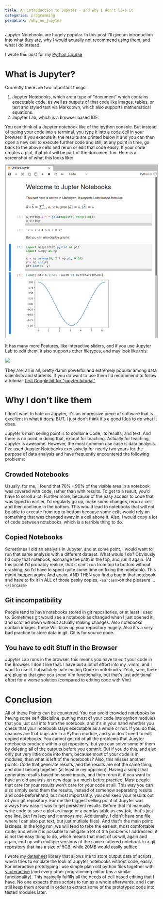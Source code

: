 ```yaml
--- 
title: An introduction to Jupyter - and why I don't like it
categories: programming 
permalink: /why_no_jupyter
---
```


Jupyter Notebooks are hugely popular.  In this post I'll give an introduction
into what they are, why I would actually not recommend using them, and what I
do instead.

I wrote this post for my [Python Course](/python_course)

# What is Jupyter?

Currently there are two important things: 

1. Jupyter Notebooks, which are a type of "document" which contains executable
   code, as well as outputs of that code like images, tables, or text and
   styled text via Markdown, which also supports mathematical equations.
2. Jupyter Lab, which is a browser based IDE.

You can think of a Jupyter notebook like of the ipython console. But instead of
typing your code into a terminal, you type it into a code cell in your browser.
If you execute it, the results are printed below it and you can then open a
new cell to execute further code and still, at any point in time, go back to
the above cells and rerun or edit that code easily. If your code creates a
plot, that plot will be part of the document too. Here is a screenshot of what
this looks like:

![](/assets/img/jupyter_demo.png)

It has many more Features, like interactive sliders, and if you use Jupyter Lab
to edit them, it also supports other filetypes, and may look like this: 

![](https://miro.medium.com/max/700/1*OneJZOqKqBZ9oN80kRX7kQ.png)

They are, all in all, pretty damn powerful and extremely popular among data
scientists and students. If you do want to use them I'd recommend to follow a
tutorial: [first Google hit for "jupyter tutorial"](https://www.dataquest.io/blog/jupyter-notebook-tutorial/)

# Why I don't like them

I don't want to hate on Jupyter, it's an impressive piece of software that is
  excellent in what it does; BUT, I just don't think it's a good Idea to do
  what it does. 

Jupyter's main selling point is to combine Code, its results, and text. And
there is no point in doing that, except for teaching. Actually for teaching,
Jupyter is awesome. However, the most common use case is data analysis. 
I've used Jupyter Notebooks excessively for nearly two years for the purpose of
data analysis and have frequently encountered the following problems:

## Crowded Notebooks

Usually, for me, I found that 70% - 90% of the visible area in a notebook was
covered with code, rather than with results. To get to a result, you'd have to
scroll a lot. Further more, because of the easy access to code that was typed
in earlier, I'd regularly go up, make some changes, rerun a cell, and then
continue in the bottom. This would lead to notebooks that will not be able to
execute from top to bottom because some cells would rely on something that was
changed away in a cell above it. Also, I would copy a lot of code between
notebooks, which is a terrible thing to do.

## Copied Notebooks

Sometimes I did an analysis in Jupyter, and at some point, I would want to run
that same analysis with a different dataset. What would I do? Obviously I'd
copy that notebook, exchange the path in the top, and run it again. (At this
point I'd probably realize, that it can't run from top to bottom without
crashing, so I'd have to spent quite some time on fixing the notebook).
This might happen again. And again. AND THEN you find a bug in that notebook,
and have to fix it in ALL of those pesky copies, `<sarcasm>`oh the pleasure …
`</sarcasm>`

## Git incompatibility

People tend to have notebooks stored in git repositories, or at least I
used to. Sometimes git would see a notebook as changed when I just opened it,
and scrolled down without actually making changes. Also notebooks contain
images, these Will blow up your repository hugely. Also it's a very bad
practice to store data in git. Git is for source code.

## You have to edit Stuff in the Browser

Jupyter Lab runs in the browser, this means you have to edit your code in the
Browser. I don't like that. I have put a lot of effort into my .vimrc, and I
want to use it. I absolutely hate editing Code in notebooks. Yeah, sure, there
are plugins that give you some Vim functionality, but that's just additional
effort for a worse solution (compared to editing code with Vim)


# Conclusion

All of these Points can be countered. You can avoid crowded notebooks by having
some self discipline, putting most of your code into python modules that you
just call into from the notebook, and it's in your hand whether you check that
your notebook stays executable as a whole or not. If you do this, chances are
that bugs are in a Python module, and you don't need to edit copied notebooks.
You cannot get rid of all the problems that Jupyter notebooks produce within a
git repository, but you can solve some of them by deleting all of the outputs
before you commit. But if you do this, and also only put very little code into
them, because most of your code is in modules, then what is left of the
notebooks?  Also, this misses another points. Code that generate results, and
the results are not the same thing, and don't belong together (at least in my
oppinion).  Having a script that generates results based on some inputs, and
then rerun it, if you want to have an old analysis on new data is a much better
practice. Most people that care for your results won't care for your code at
all. This way you can also simply send them the results, instead of somehow
separating results and code beforehand, but most importantly: you can keep your
results out of your git repository. For me the biggest selling point of Jupyter
was always how easy it was to get persistent results. Before that I'd manually
write code to save a plot as image or a pandas table as csv (ok, that's just
one line, but I'm lazy and it annoys me. Additionally, I didn't have one file,
where I can also put text, but just mutliple files). And that's the main point:
laziness. In the long run, we will tend to take the easiest, most comfortable
route, and while it is possible to mitigate a lot of the problems I addressed,
it is not the easy thing to do, which means that most of us will, again and
again, end up with multiple versions of the same cluttered notebook in a git
repository that has a size of 5GB, while 20MB would easily suffice.

I wrote my [datasheet](https://datasheet.readthedocs.io/en/latest/) library
  that allows me to store output data of scripts, which tries to emulate the
  look of Jupyter notebooks without code, easily. For interactive prototyping I
  use simple plain old python files together with
  [vimteractive](https://github.com/williamjameshandley/vimteractive#usage)
  (and every other programming editor has a similar functionality).
  This basically fulfills all the needs of cell based editing that I have.  No
  one expects these scripts to run as a whole afterwards, and I can still keep
  them around in order to extract some of the prototyped code into tested
  modules later.
